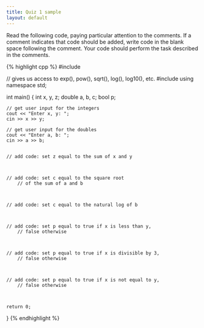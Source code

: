 ```yaml
---
title: Quiz 1 sample
layout: default
---
```


Read the following code, paying particular attention to the comments. If a
comment indicates that code should be added, write code in the blank space
following the comment. Your code should perform the task described in the
comments.

{% highlight cpp %}
#include <iostream>

// gives us access to exp(), pow(), sqrt(), log(), log10(), etc.
#include <cmath>
using namespace std;

int main()
{
    int x, y, z;
    double a, b, c;
    bool p;

    // get user input for the integers
    cout << "Enter x, y: ";
    cin >> x >> y;

    // get user input for the doubles
    cout << "Enter a, b: ";
    cin >> a >> b;


    // add code: set z equal to the sum of x and y


    
    // add code: set c equal to the square root
        // of the sum of a and b



    // add code: set c equal to the natural log of b



    // add code: set p equal to true if x is less than y,
        // false otherwise



    // add code: set p equal to true if x is divisible by 3,
        // false otherwise



    // add code: set p equal to true if x is not equal to y,
        // false otherwise



    return 0;
}
{% endhighlight %}
